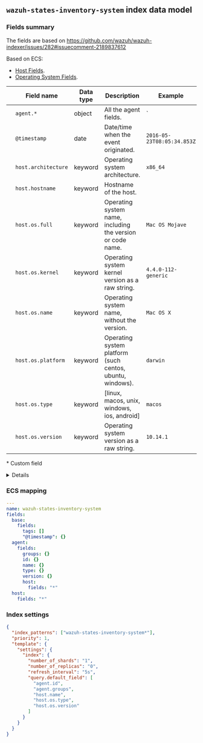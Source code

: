 ## `wazuh-states-inventory-system` index data model

### Fields summary

The fields are based on https://github.com/wazuh/wazuh-indexer/issues/282#issuecomment-2189837612

Based on ECS:

- [Host Fields](https://www.elastic.co/guide/en/ecs/current/ecs-host.html).
- [Operating System Fields](https://www.elastic.co/guide/en/ecs/current/ecs-os.html).

|     | Field name          | Data type | Description                                                | Example                    |
| --- | ------------------- | --------- | ---------------------------------------------------------- | -------------------------- |
|     | `agent.*`           | object    | All the agent fields.                                      | `                          |
|     | `@timestamp`        | date      | Date/time when the event originated.                       | `2016-05-23T08:05:34.853Z` |
|     | `host.architecture` | keyword   | Operating system architecture.                             | `x86_64`                   |
|     | `host.hostname`     | keyword   | Hostname of the host.                                      |                            |
|     | `host.os.full`      | keyword   | Operating system name, including the version or code name. | `Mac OS Mojave`            |
|     | `host.os.kernel`    | keyword   | Operating system kernel version as a raw string.           | `4.4.0-112-generic`        |
|     | `host.os.name`      | keyword   | Operating system name, without the version.                | `Mac OS X`                 |
|     | `host.os.platform`  | keyword   | Operating system platform (such centos, ubuntu, windows).  | `darwin`                   |
|     | `host.os.type`      | keyword   | [linux, macos, unix, windows, ios, android]                | `macos`                    |
|     | `host.os.version`   | keyword   | Operating system version as a raw string.                  | `10.14.1`                  |

\* Custom field

<details><summary>Details</summary>
<p>

Removed fields:

- os_display_version
- os_major (can be extracted from os_version)
- os_minor (can be extracted from os_version)
- os_patch (can be extracted from os_version)
- os_release
- reference
- release
- scan_id
- sysname
- version
- checksum

Available fields:

- `os.family`
- `hots.name`

</p>
</details>

### ECS mapping

```yml
---
name: wazuh-states-inventory-system
fields:
  base:
    fields:
      tags: []
      "@timestamp": {}
  agent:
    fields:
      groups: {}
      id: {}
      name: {}
      type: {}
      version: {}
      host:
        fields: "*"
  host:
    fields: "*"
```

### Index settings

```json
{
  "index_patterns": ["wazuh-states-inventory-system*"],
  "priority": 1,
  "template": {
    "settings": {
      "index": {
        "number_of_shards": "1",
        "number_of_replicas": "0",
        "refresh_interval": "5s",
        "query.default_field": [
          "agent.id",
          "agent.groups",
          "host.name",
          "host.os.type",
          "host.os.version"
        ]
      }
    }
  }
}
```
